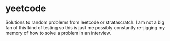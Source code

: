 # yeetcode
Solutions to random problems from leetcode or stratascratch. I am not a big fan of this kind of testing so this is just me possibly constantly re-jigging my memory of how to solve a problem in an interview.
